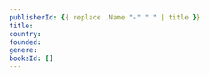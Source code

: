 ```yaml
---
publisherId: {{ replace .Name "-" " " | title }}
title: 
country: 
founded:
genere: 
booksId: []
---
```

